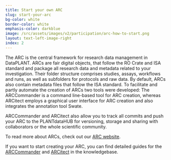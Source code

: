 ```yaml
---
title: Start your own ARC
slug: start-your-arc
bg-color: white
border-color: white
emphasis-color: darkblue
image: /src/assets/images/v2/participation/arc-how-to-start.png
layout: text-left-image-right
index: 2
---
```


The ARC is the central framework for research data management in DataPLANT.
ARCs are fair digital objects, that follow the RO Crate and ISA standard and package all research data and metadata related to your investigation.
Their folder structure comprises studies, assays, workflows and runs, as well as subfolders for protocols and raw data.
By default, ARCs also contain metadata files that follow the ISA standard.
To facilitate and partly automate the creation of ARCs two tools were developed: The ARCCommander is a command line-based tool for ARC creation, whereas ARCitect employs a graphical user interface for ARC creation and also integrates the annotation tool Swate.

ARCCommander and ARCitect also allow you to track all commits and push your ARC to the PLANTdataHUB for versioning, storage and sharing with collaborators or the whole scientific community.

To read more about ARCs, check out our [ARC website](arc-rdm.org).

If you want to start creating your ARC, you can find detailed guides for the [ARCCommander](https://nfdi4plants.org/nfdi4plants.knowledgebase/docs/ArcCommanderManual/index.html) and [ARCitect](https://nfdi4plants.org/nfdi4plants.knowledgebase/docs/ARCitect-Manual/index.html) in the knowledgebase.

